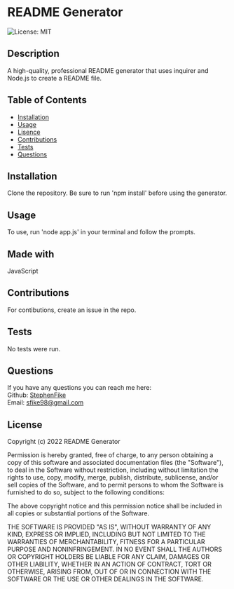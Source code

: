 
# README Generator  

![License: MIT](https://img.shields.io/badge/License-MIT-yellow.svg)

## Description

A high-quality, professional README generator that uses inquirer and Node.js to create a README file.

## Table of Contents

- [Installation](#installation)
- [Usage](#usage)
- [Lisence](#lisence)
- [Contributions](#contributions)
- [Tests](#tests)
- [Questions](#questions)

## Installation
Clone the repository. Be sure to run 'npm install' before using the generator.

## Usage
To use, run 'node app.js' in your terminal and follow the prompts.

## Made with
JavaScript

## Contributions
For contibutions, create an issue in the repo.

## Tests
No tests were run.

## Questions
If you have any questions you can reach me here:  
Github: [StephenFike](https://github.com/StephenFike)  
Email: [sfike98@gmail.com](mailto:sfike98@gmail.com)

## License
Copyright (c) 2022 README Generator

Permission is hereby granted, free of charge, to any person obtaining a copy
of this software and associated documentation files (the "Software"), to deal
in the Software without restriction, including without limitation the rights
to use, copy, modify, merge, publish, distribute, sublicense, and/or sell
copies of the Software, and to permit persons to whom the Software is
furnished to do so, subject to the following conditions:

The above copyright notice and this permission notice shall be included in all
copies or substantial portions of the Software.

THE SOFTWARE IS PROVIDED "AS IS", WITHOUT WARRANTY OF ANY KIND, EXPRESS OR
IMPLIED, INCLUDING BUT NOT LIMITED TO THE WARRANTIES OF MERCHANTABILITY,
FITNESS FOR A PARTICULAR PURPOSE AND NONINFRINGEMENT. IN NO EVENT SHALL THE
AUTHORS OR COPYRIGHT HOLDERS BE LIABLE FOR ANY CLAIM, DAMAGES OR OTHER
LIABILITY, WHETHER IN AN ACTION OF CONTRACT, TORT OR OTHERWISE, ARISING FROM,
OUT OF OR IN CONNECTION WITH THE SOFTWARE OR THE USE OR OTHER DEALINGS IN THE
SOFTWARE.
